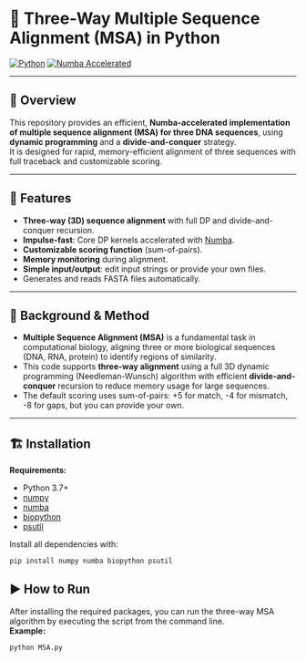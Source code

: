 # 🧬 Three-Way Multiple Sequence Alignment (MSA) in Python

[![Python](https://img.shields.io/badge/python-3.7%2B-blue.svg)](https://www.python.org/)
[![Numba Accelerated](https://img.shields.io/badge/numba-optimized-yellow.svg)](https://numba.pydata.org/)

---

## 📑 Overview

This repository provides an efficient, **Numba-accelerated implementation of multiple sequence alignment (MSA) for three DNA sequences**, using **dynamic programming** and a **divide-and-conquer** strategy.  
It is designed for rapid, memory-efficient alignment of three sequences with full traceback and customizable scoring.

---

## 🚀 Features

- **Three-way (3D) sequence alignment** with full DP and divide-and-conquer recursion.
- **Impulse-fast**: Core DP kernels accelerated with [Numba](https://numba.pydata.org/).
- **Customizable scoring function** (sum-of-pairs).
- **Memory monitoring** during alignment.
- **Simple input/output**: edit input strings or provide your own files.
- Generates and reads FASTA files automatically.

---

## 🧠 Background & Method

- **Multiple Sequence Alignment (MSA)** is a fundamental task in computational biology, aligning three or more biological sequences (DNA, RNA, protein) to identify regions of similarity.
- This code supports **three-way alignment** using a full 3D dynamic programming (Needleman-Wunsch) algorithm with efficient **divide-and-conquer** recursion to reduce memory usage for large sequences.
- The default scoring uses sum-of-pairs: +5 for match, -4 for mismatch, -8 for gaps, but you can provide your own.

---

## 🏗️ Installation

**Requirements:**
- Python 3.7+
- [numpy](https://numpy.org/)
- [numba](https://numba.pydata.org/)
- [biopython](https://biopython.org/)
- [psutil](https://github.com/giampaolo/psutil)

Install all dependencies with:

```bash
pip install numpy numba biopython psutil
```

## ▶️ How to Run

After installing the required packages, you can run the three-way MSA algorithm by executing the script from the command line.  
**Example:**

```bash
python MSA.py
```
